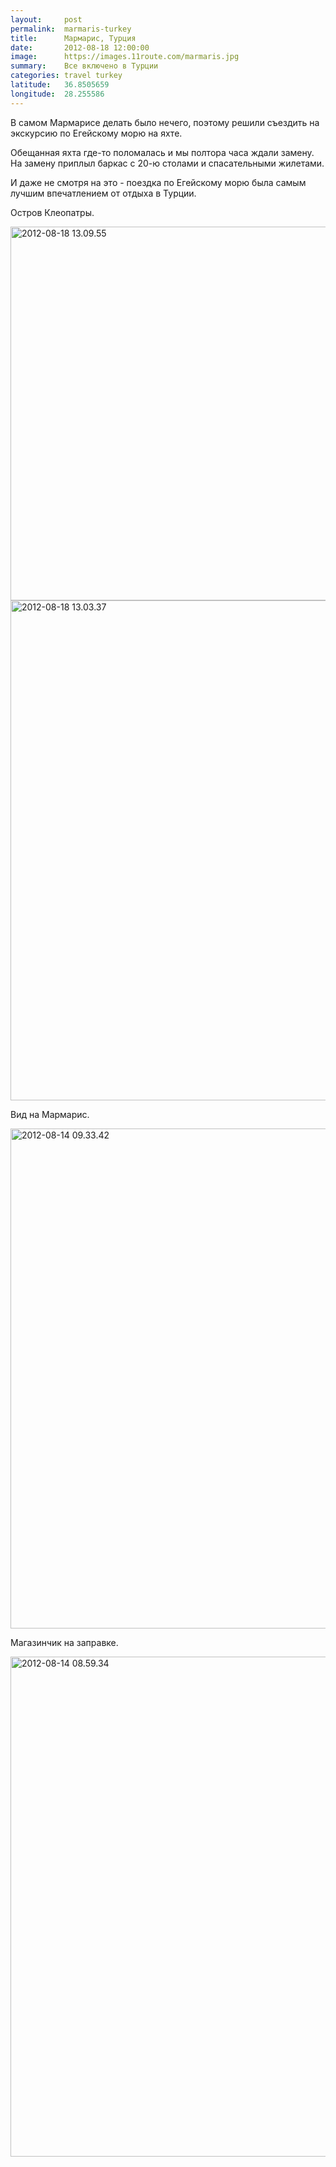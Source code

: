 ```yaml
---
layout:     post
permalink:  marmaris-turkey
title:      Мармарис, Турция
date:       2012-08-18 12:00:00
image:      https://images.11route.com/marmaris.jpg
summary:    Все включено в Турции
categories: travel turkey
latitude:   36.8505659
longitude:  28.255586
---
```


В самом Мармарисе делать было нечего, поэтому решили съездить на экскурсию по Егейскому морю на яхте.

Обещанная яхта где-то поломалась и мы полтора часа ждали замену. На замену приплыл баркас с 20-ю столами и спасательными жилетами.

И даже не смотря на это - поездка по Егейскому морю была самым лучшим впечатлением от отдыха в Турции.

Остров Клеопатры.

<a href="https://www.flickr.com/photos/118782975@N05/12861964693/" title="2012-08-18 13.09.55 by elevenroute, on Flickr"><img src="https://farm8.staticflickr.com/7402/12861964693_cd502af4ff_c.jpg" width="800" height="598" alt="2012-08-18 13.09.55"></a>
<a href="https://www.flickr.com/photos/118782975@N05/12862590144/" title="2012-08-18 13.03.37 by elevenroute, on Flickr"><img src="https://farm8.staticflickr.com/7351/12862590144_72e6c28196_c.jpg" width="598" height="800" alt="2012-08-18 13.03.37"></a>

Вид на Мармарис.

<a href="https://www.flickr.com/photos/118782975@N05/12862602984/" title="2012-08-14 09.33.42 by elevenroute, on Flickr"><img src="https://farm8.staticflickr.com/7422/12862602984_08059cd931_c.jpg" width="598" height="800" alt="2012-08-14 09.33.42"></a>

Магазинчик на заправке.

<a href="https://www.flickr.com/photos/118782975@N05/12862619504/" title="2012-08-14 08.59.34 by elevenroute, on Flickr"><img src="https://farm4.staticflickr.com/3668/12862619504_b49afb1063_c.jpg" width="598" height="800" alt="2012-08-14 08.59.34"></a>
